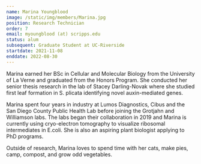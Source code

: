 ```yaml
---
name: Marina Youngblood
image: /static/img/members/Marina.jpg
position: Research Technician
order: 7
email: myoungblood (at) scripps.edu
status: alum
subsequent: Graduate Student at UC-Riverside
startdate: 2021-11-08
enddate: 2022-08-30
---
```

Marina earned her BSc in Cellular and Molecular Biology from the University of La Verne and graduated from the Honors Program. She conducted her senior thesis research in the lab of Stacey Darling-Novak where she studied first leaf formation in S. plicata identifying novel auxin-mediated genes.

Marina spent four years in industry at Lumos Diagnostics, Cibus and the San Diego County Public Health Lab before joining the Grotjahn and Williamson labs. The labs began their collaboration in 2019 and Marina is currently using cryo-electron tomography to visualize ribosomal intermediates in E.coli. She is also an aspiring plant biologist applying to PhD programs. 

Outside of research, Marina loves to spend time with her cats, make pies, camp, compost, and grow odd vegetables. 
